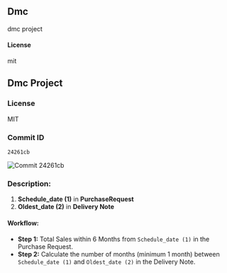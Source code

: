 ## Dmc

dmc project

#### License

mit

## Dmc Project

### License
MIT

### Commit ID
`24261cb`

![Commit 24261cb](dmc/images/Commit%2024261cb.webp)

### Description:

1. **Schedule_date (1)** in **PurchaseRequest**
2. **Oldest_date (2)** in **Delivery Note**

#### Workflow:
- **Step 1:** Total Sales within 6 Months from `Schedule_date (1)` in the Purchase Request.
- **Step 2:** Calculate the number of months (minimum 1 month) between `Schedule_date (1)` and `Oldest_date (2)` in the Delivery Note.
